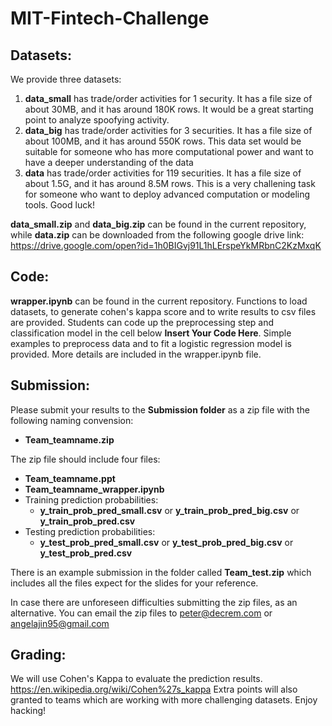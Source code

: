 # MIT-Fintech-Challenge

## Datasets:
We provide three datasets:
1. **data_small** has trade/order activities for 1 security. It has a file size of about 30MB, and it has around 180K rows. It would be a great starting point to analyze spoofying activity. 
2. **data_big** has trade/order activities for 3 securities. It has a file size of about 100MB, and it has around 550K rows. This data set would be suitable for someone who has more computational power and want to have a deeper understanding of the data
3. **data** has trade/order activities for 119 securities. It has a file size of about 1.5G, and it has around 8.5M rows. This is a very challening task for someone who want to deploy advanced computation or modeling tools. Good luck!

**data_small.zip** and **data_big.zip** can be found in the current repository, while **data.zip** can be downloaded from the following google drive link: https://drive.google.com/open?id=1h0BIGvj91L1hLErspeYkMRbnC2KzMxqK

## Code:
**wrapper.ipynb** can be found in the current repository. Functions to load datasets, to generate cohen's kappa score and to write results to csv files are provided. Students can code up the preprocessing step and classification model in the cell below **Insert Your Code Here**. Simple examples to preprocess data and to fit a logistic regression model is provided. More details are included in the wrapper.ipynb file. 

## Submission:
Please submit your results to the **Submission folder** as a zip file with the following naming convension:
* **Team_teamname.zip** 

The zip file should include four files:
* **Team_teamname.ppt**
* **Team_teamname_wrapper.ipynb**
* Training prediction probabilities:
  * **y_train_prob_pred_small.csv** or **y_train_prob_pred_big.csv** or **y_train_prob_pred.csv**
* Testing prediction probabilities:
  * **y_test_prob_pred_small.csv** or **y_test_prob_pred_big.csv** or **y_test_prob_pred.csv**

There is an example submission in the folder called **Team_test.zip** which includes all the files expect for the slides for your reference.

In case there are unforeseen difficulties submitting the zip files, as an alternative. You can email the zip files to peter@decrem.com or angelajin95@gmail.com

## Grading:
We will use Cohen's Kappa to evaluate the prediction results. https://en.wikipedia.org/wiki/Cohen%27s_kappa Extra points will also granted to teams which are working with more challenging datasets. Enjoy hacking!
